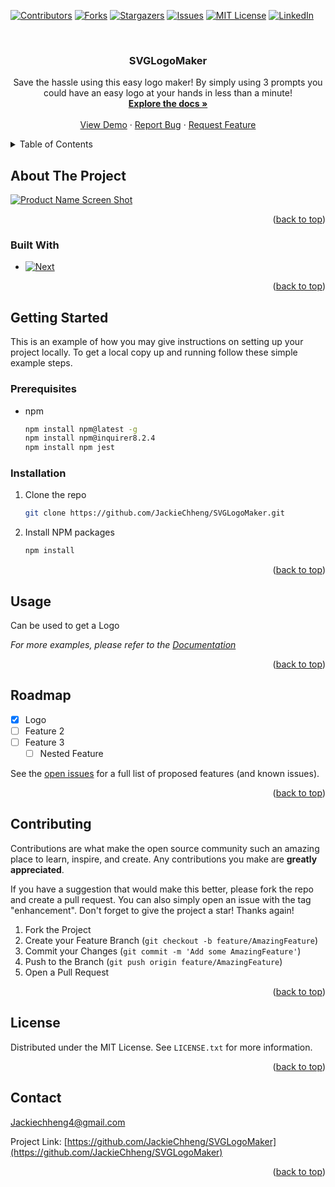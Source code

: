 <a name="readme-top"></a>




[![Contributors][contributors-shield]][contributors-url]
[![Forks][forks-shield]][forks-url]
[![Stargazers][stars-shield]][stars-url]
[![Issues][issues-shield]][issues-url]
[![MIT License][license-shield]][license-url]
[![LinkedIn][linkedin-shield]][linkedin-url]



<!-- PROJECT LOGO -->
<br />
<div align="center">
  <a href="https://github.com/JackieChheng/SVGLogoMaker">
  </a>

<h3 align="center">SVGLogoMaker</h3>

  <p align="center">
    Save the hassle using this easy logo maker! By simply using 3 prompts you could have an easy logo at your hands in less than a minute!
    <br />
    <a href="https://github.com/JackieChheng/SVGLogoMaker"><strong>Explore the docs »</strong></a>
    <br />
    <br />
    <a href="https://github.com/JackieChheng/SVGLogoMaker">View Demo</a>
    ·
    <a href="https://github.com/JackieChheng/SVGLogoMaker/issues">Report Bug</a>
    ·
    <a href="https://github.com/JackieChheng/SVGLogoMaker/issues">Request Feature</a>
  </p>
</div>



<!-- TABLE OF CONTENTS -->
<details>
  <summary>Table of Contents</summary>
  <ol>
    <li>
      <a href="#about-the-project">About The Project</a>
      <ul>
        <li><a href="#built-with">Built With</a></li>
      </ul>
    </li>
    <li>
      <a href="#getting-started">Getting Started</a>
      <ul>
        <li><a href="#prerequisites">Prerequisites</a></li>
        <li><a href="#installation">Installation</a></li>
      </ul>
    </li>
    <li><a href="#usage">Usage</a></li>
    <li><a href="#roadmap">Roadmap</a></li>
    <li><a href="#contributing">Contributing</a></li>
    <li><a href="#license">License</a></li>
    <li><a href="#contact">Contact</a></li>
  </ol>
</details>



<!-- ABOUT THE PROJECT -->
## About The Project

[![Product Name Screen Shot][product-screenshot]](https://example.com)


<p align="right">(<a href="#readme-top">back to top</a>)</p>



### Built With

* [![Next][Next.js]][Next-url]


<p align="right">(<a href="#readme-top">back to top</a>)</p>



<!-- GETTING STARTED -->
## Getting Started

This is an example of how you may give instructions on setting up your project locally.
To get a local copy up and running follow these simple example steps.

### Prerequisites

* npm
  ```sh
  npm install npm@latest -g
  npm install npm@inquirer8.2.4
  npm install npm jest
  ```

### Installation

1. Clone the repo
   ```sh
   git clone https://github.com/JackieChheng/SVGLogoMaker.git
   ```
2. Install NPM packages
   ```sh
   npm install
   ```

<p align="right">(<a href="#readme-top">back to top</a>)</p>



<!-- USAGE EXAMPLES -->
## Usage

Can be used to get a Logo

_For more examples, please refer to the [Documentation](https://example.com)_

<p align="right">(<a href="#readme-top">back to top</a>)</p>



<!-- ROADMAP -->
## Roadmap

- [x] Logo
- [ ] Feature 2
- [ ] Feature 3
    - [ ] Nested Feature

See the [open issues](https://github.com/JackieChheng/SVGLogoMaker/issues) for a full list of proposed features (and known issues).

<p align="right">(<a href="#readme-top">back to top</a>)</p>



<!-- CONTRIBUTING -->
## Contributing

Contributions are what make the open source community such an amazing place to learn, inspire, and create. Any contributions you make are **greatly appreciated**.

If you have a suggestion that would make this better, please fork the repo and create a pull request. You can also simply open an issue with the tag "enhancement".
Don't forget to give the project a star! Thanks again!

1. Fork the Project
2. Create your Feature Branch (`git checkout -b feature/AmazingFeature`)
3. Commit your Changes (`git commit -m 'Add some AmazingFeature'`)
4. Push to the Branch (`git push origin feature/AmazingFeature`)
5. Open a Pull Request

<p align="right">(<a href="#readme-top">back to top</a>)</p>



<!-- LICENSE -->
## License

Distributed under the MIT License. See `LICENSE.txt` for more information.

<p align="right">(<a href="#readme-top">back to top</a>)</p>



<!-- CONTACT -->
## Contact

Jackiechheng4@gmail.com

Project Link: [https://github.com/JackieChheng/SVGLogoMaker](https://github.com/JackieChheng/SVGLogoMaker)

<p align="right">(<a href="#readme-top">back to top</a>)</p>



<!-- MARKDOWN LINKS & IMAGES -->
<!-- https://www.markdownguide.org/basic-syntax/#reference-style-links -->
[contributors-shield]: https://img.shields.io/github/contributors/JackieChheng/SVGLogoMaker.svg?style=for-the-badge
[contributors-url]: https://github.com/JackieChheng/SVGLogoMaker/graphs/contributors
[forks-shield]: https://img.shields.io/github/forks/JackieChheng/SVGLogoMaker.svg?style=for-the-badge
[forks-url]: https://github.com/JackieChheng/SVGLogoMaker/network/members
[stars-shield]: https://img.shields.io/github/stars/JackieChheng/SVGLogoMaker.svg?style=for-the-badge
[stars-url]: https://github.com/JackieChheng/SVGLogoMaker/stargazers
[issues-shield]: https://img.shields.io/github/issues/JackieChheng/SVGLogoMaker.svg?style=for-the-badge
[issues-url]: https://github.com/JackieChheng/SVGLogoMaker/issues
[license-shield]: https://img.shields.io/github/license/JackieChheng/SVGLogoMaker.svg?style=for-the-badge
[license-url]: https://github.com/JackieChheng/SVGLogoMaker/blob/master/LICENSE.txt
[linkedin-shield]: https://img.shields.io/badge/-LinkedIn-black.svg?style=for-the-badge&logo=linkedin&colorB=555
[linkedin-url]: https://linkedin.com/in/jackie-chheng-0037a31a1
[product-screenshot]: images/screenshot.png
[Next.js]: https://img.shields.io/badge/next.js-000000?style=for-the-badge&logo=nextdotjs&logoColor=white
[Next-url]: https://nextjs.org/
[React.js]: https://img.shields.io/badge/React-20232A?style=for-the-badge&logo=react&logoColor=61DAFB
[React-url]: https://reactjs.org/
[Vue.js]: https://img.shields.io/badge/Vue.js-35495E?style=for-the-badge&logo=vuedotjs&logoColor=4FC08D
[Vue-url]: https://vuejs.org/
[Angular.io]: https://img.shields.io/badge/Angular-DD0031?style=for-the-badge&logo=angular&logoColor=white
[Angular-url]: https://angular.io/
[Svelte.dev]: https://img.shields.io/badge/Svelte-4A4A55?style=for-the-badge&logo=svelte&logoColor=FF3E00
[Svelte-url]: https://svelte.dev/
[Laravel.com]: https://img.shields.io/badge/Laravel-FF2D20?style=for-the-badge&logo=laravel&logoColor=white
[Laravel-url]: https://laravel.com
[Bootstrap.com]: https://img.shields.io/badge/Bootstrap-563D7C?style=for-the-badge&logo=bootstrap&logoColor=white
[Bootstrap-url]: https://getbootstrap.com
[JQuery.com]: https://img.shields.io/badge/jQuery-0769AD?style=for-the-badge&logo=jquery&logoColor=white
[JQuery-url]: https://jquery.com 
